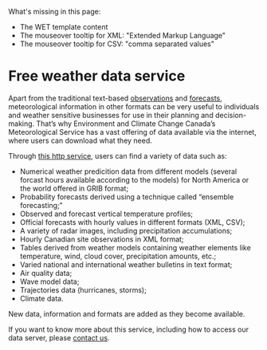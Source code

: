 What's missing in this page:
* The WET template content
* The mouseover tooltip for XML: "Extended Markup Language"
* The mouseover tooltip for CSV: "comma separated values"

# Free weather data service

Apart from the traditional text-based [observations](http://weather.gc.ca/provincialsummary_table/pages/pe_obs_metric_e.html) and [forecasts](http://weather.gc.ca/forecast/public_bulletins_e.html), meteorological information in other formats can be very useful to individuals and weather sensitive businesses for use in their planning and decision-making. That’s why Environment and Climate Change Canada’s Meteorological Service has a vast offering of data available via the internet, where users can download what they need.

Through [this http service](https://dd.weather.gc.ca/about_dd_apropos.txt), users can find a variety of data such as:

* Numerical weather predicition data from different models (several forcast hours available according to the models) for North America or the world offered in GRIB format;
* Probability forecasts derived using a technique called “ensemble forecasting;”
* Observed and forecast vertical temperature profiles; 
* Official forecasts with hourly values in different formats (XML, CSV);
* A variety of radar images, including precipitation accumulations;
* Hourly Canadian site observations in XML format;
* Tables derived from weather models containing weather elements like temperature, wind, cloud cover, precipitation amounts, etc.;
* Varied national and international weather bulletins in text format;
* Air quality data;
* Wave model data;
* Trajectories data (hurricanes, storms);
* Climate data.

New data, information and formats are added as they become available.

If you want to know more about this service, including how to access our data server, please [contact us](http://www.weather.gc.ca/mainmenu/contact_us_e.html).

